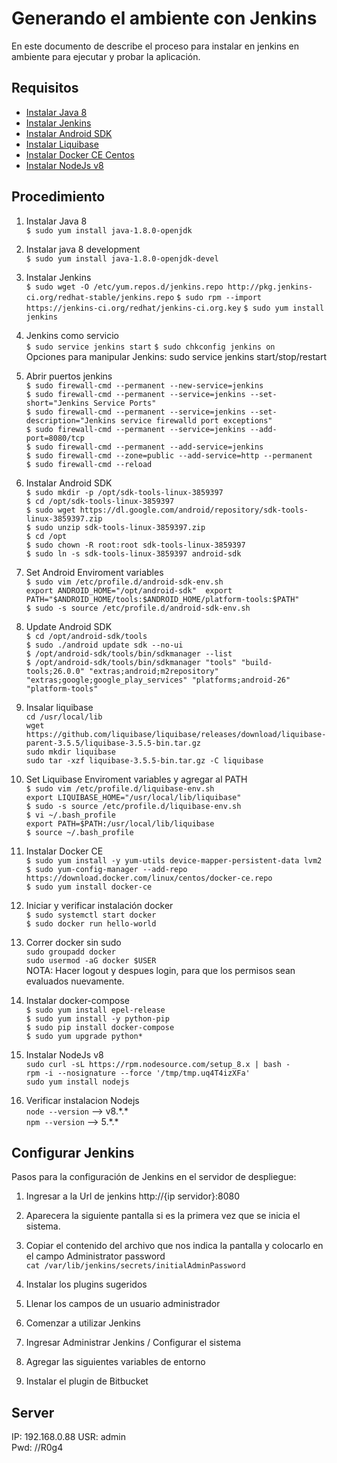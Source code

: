 # Generando el ambiente con Jenkins

En este documento de describe el proceso para instalar en jenkins en ambiente para ejecutar y probar la aplicación.

## Requisitos

* [Instalar Java 8](http://openjdk.java.net/install/)
* [Instalar Jenkins](https://wiki.jenkins.io/display/JENKINS/Installing+Jenkins+on+Red+Hat+distributions)
* [Instalar Android SDK](http://moonlightbox.logdown.com/posts/2016/02/01/linux-install-android-sdk-in-centos7-updated-2017-07-24)
* [Instalar Liquibase](http://download.liquibase.org/download/)
* [Instalar Docker CE Centos](https://docs.docker.com/install/linux/docker-ce/centos/)
* [Instalar NodeJs v8](https://www.hugeserver.com/kb/install-nodejs8-centos7-debian8-ubuntu16/)

## Procedimiento

1. Instalar Java 8  
`$ sudo yum install java-1.8.0-openjdk`

2. Instalar java 8 development  
`$ sudo yum install java-1.8.0-openjdk-devel`

3. Instalar Jenkins  
`$ sudo wget -O /etc/yum.repos.d/jenkins.repo http://pkg.jenkins-ci.org/redhat-stable/jenkins.repo`
`$ sudo rpm --import https://jenkins-ci.org/redhat/jenkins-ci.org.key`
`$ sudo yum install jenkins`

4. Jenkins como servicio  
`$ sudo service jenkins start`
`$ sudo chkconfig jenkins on`  
Opciones para manipular Jenkins: sudo service jenkins start/stop/restart

5. Abrir puertos jenkins  
`$ sudo firewall-cmd --permanent --new-service=jenkins`  
`$ sudo firewall-cmd --permanent --service=jenkins --set-short="Jenkins Service Ports"`  
`$ sudo firewall-cmd --permanent --service=jenkins --set-description="Jenkins service firewalld port exceptions"`  
`$ sudo firewall-cmd --permanent --service=jenkins --add-port=8080/tcp`  
`$ sudo firewall-cmd --permanent --add-service=jenkins`  
`$ sudo firewall-cmd --zone=public --add-service=http --permanent`  
`$ sudo firewall-cmd --reload`  

6. Instalar Android SDK  
`$ sudo mkdir -p /opt/sdk-tools-linux-3859397`  
`$ cd /opt/sdk-tools-linux-3859397`  
`$ sudo wget https://dl.google.com/android/repository/sdk-tools-linux-3859397.zip`  
`$ sudo unzip sdk-tools-linux-3859397.zip`  
`$ cd /opt`  
`$ sudo chown -R root:root sdk-tools-linux-3859397`  
`$ sudo ln -s sdk-tools-linux-3859397 android-sdk`  

7. Set Android Enviroment variables  
`$ sudo vim /etc/profile.d/android-sdk-env.sh`  
`export ANDROID_HOME="/opt/android-sdk"  export PATH="$ANDROID_HOME/tools:$ANDROID_HOME/platform-tools:$PATH"`  
`$ sudo -s source /etc/profile.d/android-sdk-env.sh`  

8. Update Android SDK  
`$ cd /opt/android-sdk/tools`  
`$ sudo ./android update sdk --no-ui`  
`$ /opt/android-sdk/tools/bin/sdkmanager --list`  
`$ /opt/android-sdk/tools/bin/sdkmanager "tools" "build-tools;26.0.0" "extras;android;m2repository" "extras;google;google_play_services" "platforms;android-26" "platform-tools"`  

9. Insalar liquibase  
`cd /usr/local/lib`  
`wget https://github.com/liquibase/liquibase/releases/download/liquibase-parent-3.5.5/liquibase-3.5.5-bin.tar.gz`  
`sudo mkdir liquibase`  
`sudo tar -xzf liquibase-3.5.5-bin.tar.gz -C liquibase`

9. Set Liquibase Enviroment variables y agregar al PATH  
`$ sudo vim /etc/profile.d/liquibase-env.sh`  
`export LIQUIBASE_HOME="/usr/local/lib/liquibase"`  
`$ sudo -s source /etc/profile.d/liquibase-env.sh`  
`$ vi ~/.bash_profile`  
`export PATH=$PATH:/usr/local/lib/liquibase`  
`$ source ~/.bash_profile`  

10. Instalar Docker CE  
`$ sudo yum install -y yum-utils device-mapper-persistent-data lvm2`  
`$ sudo yum-config-manager --add-repo https://download.docker.com/linux/centos/docker-ce.repo`  
`$ sudo yum install docker-ce`  

11. Iniciar y verificar instalación docker  
`$ sudo systemctl start docker`  
`$ sudo docker run hello-world`  

12. Correr docker sin sudo  
`sudo groupadd docker`  
`sudo usermod -aG docker $USER`  
NOTA: Hacer logout y despues login, para que los permisos sean evaluados nuevamente.

13. Instalar docker-compose  
`$ sudo yum install epel-release`  
`$ sudo yum install -y python-pip`  
`$ sudo pip install docker-compose`  
`$ sudo yum upgrade python*`  

14. Instalar NodeJs v8  
`sudo curl -sL https://rpm.nodesource.com/setup_8.x | bash -`  
`rpm -i --nosignature --force '/tmp/tmp.uq4T4izXFa'`  
`sudo yum install nodejs`  

15. Verificar instalacion Nodejs  
`node --version` --> v8.\*.*  
`npm --version` --> 5.\*.*  

## Configurar Jenkins

Pasos para la configuración de Jenkins en el servidor de despliegue:

1. Ingresar a la Url de jenkins http://{ip servidor}:8080

2. Aparecera la siguiente pantalla si es la primera vez que se inicia el sistema.

3. Copiar el contenido del archivo que nos indica la pantalla y colocarlo en el campo Administrator password  
`cat /var/lib/jenkins/secrets/initialAdminPassword`

4. Instalar los plugins sugeridos

5. Llenar los campos de un usuario administrador

6. Comenzar a utilizar Jenkins

7. Ingresar Administrar Jenkins / Configurar el sistema

8. Agregar las siguientes variables de entorno

9. Instalar el plugin de Bitbucket




## Server

IP: 192.168.0.88
USR: admin  
Pwd: //R0g4  
